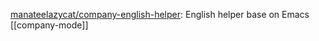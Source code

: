 

[manateelazycat/company-english-helper](https://github.com/manateelazycat/company-english-helper): English helper base on Emacs [[company-mode]]







